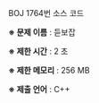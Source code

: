 BOJ 1764번 소스 코드

<b>※ 문제 이름</b> : 듣보잡

<b>※ 제한 시간</b> : 2 초

<b>※ 제한 메모리</b> : 256 MB

<b>※ 제출 언어</b> : C++
